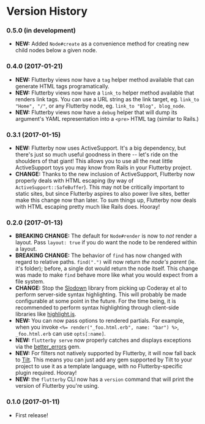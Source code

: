 # Version History

### 0.5.0 (in development)

- **NEW:** Added `Node#create` as a convenience method for creating new child nodes below a given node.


### 0.4.0 (2017-01-21)

- **NEW:** Flutterby views now have a `tag` helper method available that can generate HTML tags programatically.
- **NEW:** Flutterby views now have a `link_to` helper method available that renders link tags. You can use a URL string as the link target, eg. `link_to "Home", "/"`, or any Flutterby node, eg. `link_to "Blog", blog_node`.
- **NEW:** Flutterby views now have a `debug` helper that will dump its argument's YAML representation into a `<pre>` HTML tag (similar to Rails.)


### 0.3.1 (2017-01-15)

- **NEW:** Flutterby now uses ActiveSupport. It's a big dependency, but there's just so much useful goodness in there -- let's ride on the shoulders of that giant! This allows you to use all the neat little ActiveSupport toys you may know from Rails in your Flutterby project.
- **CHANGE:** Thanks to the new inclusion of ActiveSupport, Flutterby now properly deals with HTML escaping (by way of `ActiveSupport::SafeBuffer`). This may not be critically important to static sites, but since Flutterby aspires to also power live sites, better make this change now than later. To sum things up, Flutterby now deals with HTML escaping pretty much like Rails does. Hooray!


### 0.2.0 (2017-01-13)

- **BREAKING CHANGE:** The default for `Node#render` is now to _not_ render a layout. Pass `layout: true` if you do want the node to be rendered within a layout.
- **BREAKING CHANGE:** The behavior of `find` has now changed with regard to relative paths. `find(".")` will now return _the node's parent_ (ie. it's folder); before, a single dot would return the node itself. This change was made to make `find` behave more like what you would expect from a file system.
- **CHANGE:** Stop the [Slodown] library from picking up Coderay et al to perform server-side syntax highlighting. This will probably be made configurable at some point in the future. For the time being, it is recommended to perform syntax highlighting through client-side libraries like [highlight.js].
- **NEW:** You can now pass options to rendered partials. For example, when you invoke `<%= render("_foo.html.erb", name: "bar") %>`, `_foo.html.erb` can use `opts[:name]`.
- **NEW:** `flutterby serve` now properly catches and displays exceptions via the [better_errors](https://github.com/charliesome/better_errors) gem.
- **NEW:** For filters not natively supported by Flutterby, it will now fall back to [Tilt]. This means you can just add any gem supported by Tilt to your project to use it as a template language, with no Flutterby-specific plugin required. Hooray!
- **NEW:** the `flutterby` CLI now has a `version` command that will print the version of Flutterby you're using.


### 0.1.0 (2017-01-11)

- First release!




[Tilt]: https://github.com/rtomayko/tilt
[Slodown]: http://github.com/hmans/slodown
[highlight.js]: https://highlightjs.org/
